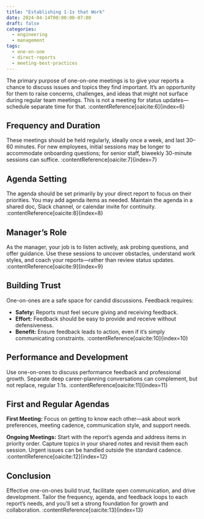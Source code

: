 ```yaml
---
title: "Establishing 1-1s that Work"
date: 2024-04-14T00:00:00-07:00
draft: false
categories:
  - engineering
  - management
tags:
  - one-on-one
  - direct-reports
  - meeting-best-practices
---
```


The primary purpose of one-on-one meetings is to give your reports a chance to discuss issues and topics they find important. It’s an opportunity for them to raise concerns, challenges, and ideas that might not surface during regular team meetings. This is not a meeting for status updates—schedule separate time for that. :contentReference[oaicite:6]{index=6}

## Frequency and Duration

These meetings should be held regularly, ideally once a week, and last 30–60 minutes. For new employees, initial sessions may be longer to accommodate onboarding questions; for senior staff, biweekly 30-minute sessions can suffice. :contentReference[oaicite:7]{index=7}

## Agenda Setting

The agenda should be set primarily by your direct report to focus on their priorities. You may add agenda items as needed. Maintain the agenda in a shared doc, Slack channel, or calendar invite for continuity. :contentReference[oaicite:8]{index=8}

## Manager’s Role

As the manager, your job is to listen actively, ask probing questions, and offer guidance. Use these sessions to uncover obstacles, understand work styles, and coach your reports—rather than review status updates. :contentReference[oaicite:9]{index=9}

## Building Trust

One-on-ones are a safe space for candid discussions. Feedback requires:  
- **Safety:** Reports must feel secure giving and receiving feedback.  
- **Effort:** Feedback should be easy to provide and receive without defensiveness.  
- **Benefit:** Ensure feedback leads to action, even if it’s simply communicating constraints. :contentReference[oaicite:10]{index=10}

## Performance and Development

Use one-on-ones to discuss performance feedback and professional growth. Separate deep career-planning conversations can complement, but not replace, regular 1:1s. :contentReference[oaicite:11]{index=11}

## First and Regular Agendas

**First Meeting:** Focus on getting to know each other—ask about work preferences, meeting cadence, communication style, and support needs.

**Ongoing Meetings:** Start with the report’s agenda and address items in priority order. Capture topics in your shared notes and revisit them each session. Urgent issues can be handled outside the standard cadence. :contentReference[oaicite:12]{index=12}

## Conclusion

Effective one-on-ones build trust, facilitate open communication, and drive development. Tailor the frequency, agenda, and feedback loops to each report’s needs, and you’ll set a strong foundation for growth and collaboration. :contentReference[oaicite:13]{index=13}
